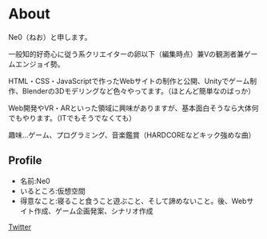 # About

Ne0（ねお）と申します。

一般知的好奇心に従う系クリエイターの卵以下（編集時点）兼Vの観測者兼ゲームエンジョイ勢。

HTML・CSS・JavaScriptで作ったWebサイトの制作と公開、Unityでゲーム制作、Blenderの3Dモデリングなど色々やってます。（ほとんど簡単なのばっか）

Web開発やVR・ARといった領域に興味がありますが、基本面白そうなら大体何でもやります。（ITでもそうでなくても）

趣味…ゲーム、プログラミング、音楽鑑賞（HARDCOREなどキック強めな曲）


## Profile
- 名前:Ne0
- いるところ:仮想空間
- 得意なこと:寝ること食うこと遊ぶこと、そして諦めないこと。後、Webサイト作成、ゲーム企画発案、シナリオ作成

[Twitter](https://twitter.com/NEO_V_Obs)
